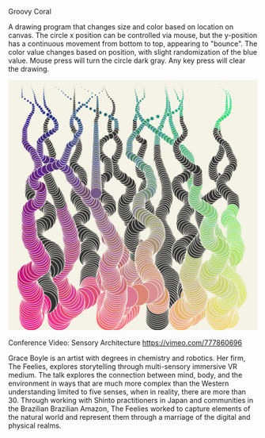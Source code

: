 Groovy Coral 

A drawing program that changes size and color based on location on canvas. The circle x position can be controlled via mouse, but the y-position has a continuous movement from bottom to top, appearing to "bounce". The color value changes based on position, with slight randomization of the blue value. Mouse press will turn the circle dark gray. Any key press will clear the drawing. 


![TestImage][def]

[def]: P3image.png

Conference Video: Sensory Architecture https://vimeo.com/777860696 

Grace Boyle is an artist with degrees in chemistry and robotics. Her firm, The Feelies, explores storytelling through multi-sensory immersive VR medium. The talk explores the connection between mind, body, and the environment in ways that are much more complex than the Western understanding limited to five senses, when in reality, there are more than 30. Through working with Shinto practitioners in Japan and communities in the Brazilian Brazilian Amazon, The Feelies worked to capture elements of the natural world and represent them through a marriage of the digital and physical realms. 